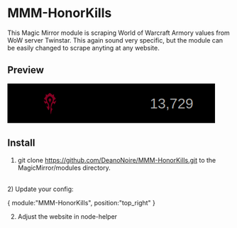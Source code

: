 # MMM-HonorKills
This Magic Mirror module is scraping World of Warcraft Armory values from WoW server Twinstar. This again sound very specific, but the module can be easily changed to scrape anyting at any website.
  
  ## Preview
<img src="https://github.com/DeanoNoire/MMM-HonorKills/blob/master/screenshot.png?raw=true">


## Install
1) git clone https://github.com/DeanoNoire/MMM-HonorKills.git to the MagicMirror/modules directory.
<br/>
2) Update your config:

{
			module:"MMM-HonorKills",
			  position:"top_right"
			}
    
    
2) Adjust the website in node-helper
  
  
